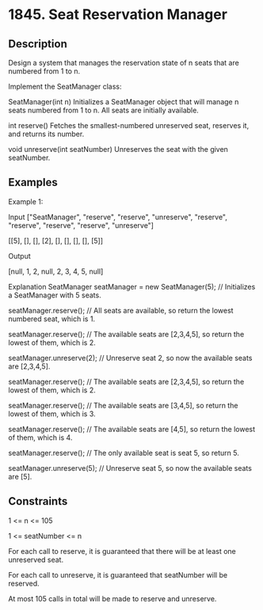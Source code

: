 # 1845. Seat Reservation Manager

## Description
Design a system that manages the reservation state of n seats that are numbered from 1 to n.

Implement the SeatManager class:

SeatManager(int n) Initializes a SeatManager object that will manage n seats numbered from 1 to n. All seats are initially available.

int reserve() Fetches the smallest-numbered unreserved seat, reserves it, and returns its number.

void unreserve(int seatNumber) Unreserves the seat with the given seatNumber.
 
## Examples

Example 1:

Input
["SeatManager", "reserve", "reserve", "unreserve", "reserve", "reserve", "reserve", "reserve", "unreserve"]

[[5], [], [], [2], [], [], [], [], [5]]

Output

[null, 1, 2, null, 2, 3, 4, 5, null]

Explanation
SeatManager seatManager = new SeatManager(5); // Initializes a SeatManager with 5 seats.

seatManager.reserve();    // All seats are available, so return the lowest numbered seat, which is 1.

seatManager.reserve();    // The available seats are [2,3,4,5], so return the lowest of them, which is 2.

seatManager.unreserve(2); // Unreserve seat 2, so now the available seats are [2,3,4,5].

seatManager.reserve();    // The available seats are [2,3,4,5], so return the lowest of them, which is 2.

seatManager.reserve();    // The available seats are [3,4,5], so return the lowest of them, which is 3.

seatManager.reserve();    // The available seats are [4,5], so return the lowest of them, which is 4.

seatManager.reserve();    // The only available seat is seat 5, so return 5.

seatManager.unreserve(5); // Unreserve seat 5, so now the available seats are [5].
 

## Constraints

1 <= n <= 105

1 <= seatNumber <= n

For each call to reserve, it is guaranteed that there will be at least one unreserved seat.

For each call to unreserve, it is guaranteed that seatNumber will be reserved.

At most 105 calls in total will be made to reserve and unreserve.